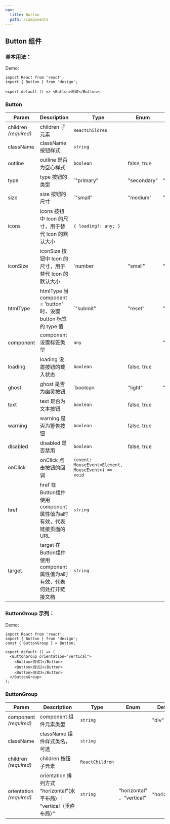 ```yaml
---
nav:
  title: Button
  path: /components
---
```


## Button 组件

### 基本用法：

Demo:

```tsx
import React from 'react';
import { Button } from 'design';

export default () => <Button>测试</Button>;
```

### Button



| Param                 | Description                                                           | Type                                                | Enum                                          | Default  |
| --------------------- | --------------------------------------------------------------------- | --------------------------------------------------- | --------------------------------------------- | -------- |
| children _(required)_ | children 子元素                                                       | `ReactChildren`                                     |                                               |          |
| className             | className 按钮样式                                                    | `string`                                            |                                               |          |
| outline               | outline 是否为空心样式                                                | `boolean`                                           | false, true                                   |          |
| type                  | type 按钮的类型                                                       | `"primary" | "secondary" | "normal"`                | "primary", "secondary", "normal"              |          |
| size                  | size 按钮的尺寸                                                       | `"small" | "medium" | "large"`                      | "small", "medium", "large"                    | "medium" |
| icons                 | icons 按钮中 Icon 的尺寸，用于替代 Icon 的默认大小                    | `{ loading?: any; }`                                |                                               |          |
| iconSize              | iconSize 按钮中 Icon 的尺寸，用于替代 Icon 的默认大小                 | `number | "small" | "medium" | "large" | "inherit"` | number, "small", "medium", "large", "inherit" |          |
| htmlType              | htmlType 当 component = 'button' 时，设置 button 标签的 type 值       | `"submit" | "reset" | "button"`                     | "submit", "reset", "button"                   |          |
| component             | component 设置标签类型                                                | `any`                                               |                                               | "button" |
| loading               | loading 设置按钮的载入状态                                            | `boolean`                                           | false, true                                   |          |
| ghost                 | ghost 是否为幽灵按钮                                                  | `boolean | "light" | "dark"`                        | false, true, "light", "dark"                  |          |
| text                  | text 是否为文本按钮                                                   | `boolean`                                           | false, true                                   |          |
| warning               | warning 是否为警告按钮                                                | `boolean`                                           | false, true                                   |          |
| disabled              | disabled 是否禁用                                                     | `boolean`                                           | false, true                                   |          |
| onClick               | onClick 点击按钮的回调                                                | `(event: MouseEvent<Element, MouseEvent>) => void`  |                                               |          |
| href                  | href 在Button组件使用component属性值为a时有效，代表链接页面的URL      | `string`                                            |                                               |          |
| target                | target 在Button组件使用component属性值为a时有效，代表何处打开链接文档 | `string`                                            |                                               |          |

### ButtonGroup 示列：

Demo:

```tsx
import React from 'react';
import { Button } from 'design';
const { ButtonGroup } = Button;

export default () => (
  <ButtonGroup orientation="vertical">
    <Button>测试1</Button>
    <Button>测试2</Button>
    <Button>测试3</Button>
  </ButtonGroup>
);
```

### ButtonGroup

| Param                    | Description                                                           | Type            | Enum                      | Default      |
| ------------------------ | --------------------------------------------------------------------- | --------------- | ------------------------- | ------------ |
| component _(required)_   | component 组件元素类型                                                | `string`        |                           | "div"        |
| className                | className 组件样式类名，可选                                          | `string`        |                           |              |
| children _(required)_    | children 按钮子元素                                                   | `ReactChildren` |                           |              |
| orientation _(required)_ | orientation 排列方式 “horizontal”(水平布局) ｜ “vertical（垂直布局）” | `string`        | “horizontal” 、“vertical” | “horizontal” |
